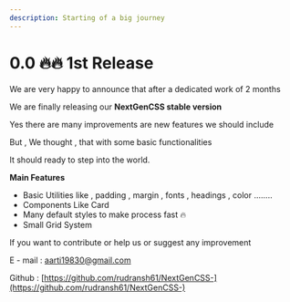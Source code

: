 ```yaml
---
description: Starting of a big journey
---
```


# 0.0 🔥🔥 1st Release

We are very happy to announce that after a dedicated work of 2 months

We are finally releasing our **NextGenCSS stable version**

Yes there are many improvements are new features we should include

But , We thought , that with some basic functionalities&#x20;

It should ready to step into the world.

**Main Features**  &#x20;



* Basic Utilities like , padding , margin , fonts , headings , color ........
* Components Like Card
* Many default styles to make process fast 🔥
* Small Grid System



If you want to contribute or help us or suggest any improvement&#x20;

E - mail : aarti19830@gmail.com

Github : [https://github.com/rudransh61/NextGenCSS-](https://github.com/rudransh61/NextGenCSS-)
